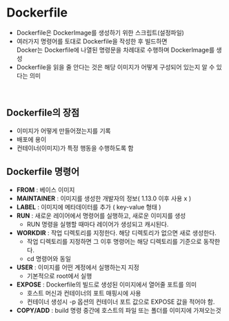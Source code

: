 # Dockerfile
* Dockerfile은 DockerImage를 생성하기 위한 스크립트(설정파일)
* 여러가지 명령어를 토대로 Dockerfile을 작성한 후 빌드하면<br>
Docker는 Dockerfile에 나열된 명령문을 차례대로 수행하며 DockerImage를 생성
* Dockerfile을 읽을 줄 안다는 것은 해당 이미지가 어떻게 구성되어 있는지 알 수 있다는 의미
<br>

## Dockerfile의 장점
* 이미지가 어떻게 만들어졌는지를 기록
* 배포에 용이
* 컨테이너(이미지)가 특정 행동을 수행하도록 함

## Dockerfile 명령어 
* **FROM** : 베이스 이미지
* **MAINTAINER** : 이미지를 생성한 개발자의 정보( 1.13.0 이후 사용 x )
* **LABEL** : 이미지에 메타데이터를 추가 ( key-value 형태 )
* **RUN** : 새로운 레이어에서 명령어를 실행하고, 새로운 이미지를 생성
  * RUN 명령을 실행할 때마다 레이어가 생성되고 캐시된다.
* **WORKDIR** : 작업 디렉토리를 지정한다. 해당 디렉토리가 없으면 새로 생성한다.
  * 작업 디렉토리를 지정하면 그 이후 명령어는 해당 디렉토리를 기준으로 동작한다.
  * cd 명령어와 동일
* **USER** : 이미지를 어떤 계정에서 실행하는지 지정
  * 기본적으로 root에서 실행
* **EXPOSE** : Dockerfile의 빌드로 생성된 이미지에서 열어줄 포트를 의미
  * 호스트 머신과 컨테이너의 포트 매핑시에 사용
  * 컨테이너 생성시 -p 옵션의 컨테이너 포트 값으로 EXPOSE 값을 적어야 함.
* **COPY/ADD** : build 명령 중간에 호스트의 파일 또는 폴더를 이미지에 가져오는것 
